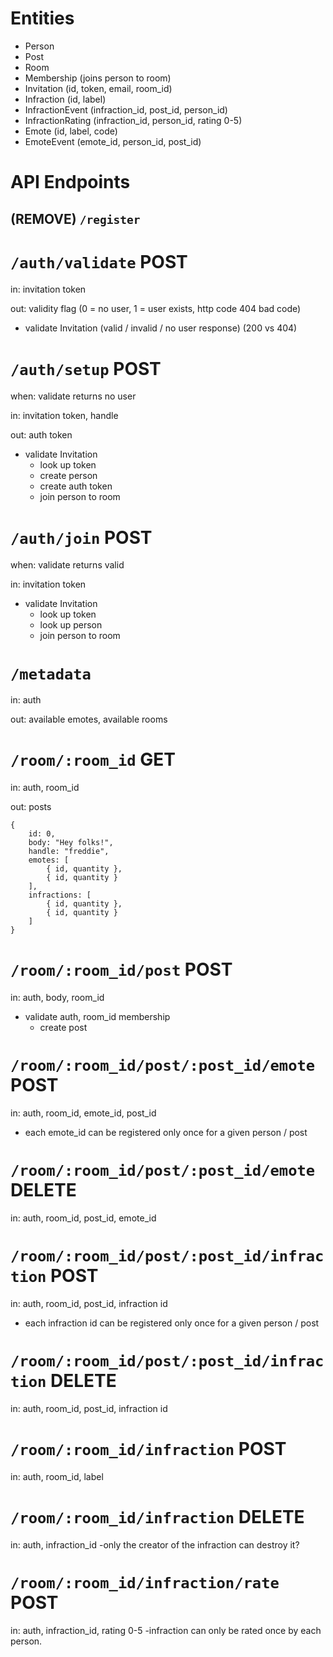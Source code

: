 # Entities

- Person
- Post
- Room
- Membership (joins person to room)
- Invitation (id, token, email, room_id)
- Infraction (id, label)
- InfractionEvent (infraction_id, post_id, person_id)
- InfractionRating (infraction_id, person_id, rating 0-5)
- Emote (id, label, code)
- EmoteEvent (emote_id, person_id, post_id)

# API Endpoints

## (REMOVE) `/register`

# `/auth/validate` POST
  
in: invitation token

out: validity flag (0 = no user, 1 = user exists, http code 404 bad code)
 
- validate Invitation (valid / invalid / no user response) (200 vs 404)

# `/auth/setup` POST

when: validate returns no user

in: invitation token, handle

out: auth token

- validate Invitation
    - look up token
    - create person
    - create auth token
    - join person to room

# `/auth/join` POST

when: validate returns valid

in: invitation token

- validate Invitation
    - look up token
    - look up person
    - join person to room

# `/metadata`

in: auth

out: available emotes, available rooms

# `/room/:room_id` GET

in: auth, room_id

out: posts

    {
        id: 0,
        body: "Hey folks!",
        handle: "freddie",
        emotes: [
            { id, quantity },
            { id, quantity }
        ],
        infractions: [
            { id, quantity },
            { id, quantity }
        ]
    }

# `/room/:room_id/post` POST

in: auth, body, room_id

- validate auth, room_id membership
    - create post

# `/room/:room_id/post/:post_id/emote` POST

in: auth, room_id, emote_id, post_id

- each emote_id can be registered only once for a given person / post

# `/room/:room_id/post/:post_id/emote` DELETE

in: auth, room_id, post_id, emote_id

# `/room/:room_id/post/:post_id/infraction` POST

in: auth, room_id, post_id, infraction id

- each infraction id can be registered only once for a given person / post

# `/room/:room_id/post/:post_id/infraction` DELETE

in: auth, room_id, post_id, infraction id

# `/room/:room_id/infraction` POST

in: auth, room_id, label

# `/room/:room_id/infraction` DELETE

in: auth, infraction_id
-only the creator of the infraction can destroy it?

# `/room/:room_id/infraction/rate` POST

in: auth, infraction_id, rating 0-5
-infraction can only be rated once by each person.
